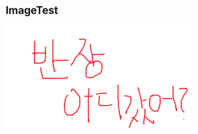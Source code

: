 # ImageTest

<img src="https://github.com/junios-study/ImageTest/blob/main/1.png?raw=true" title="석현이 잡아와"/>
